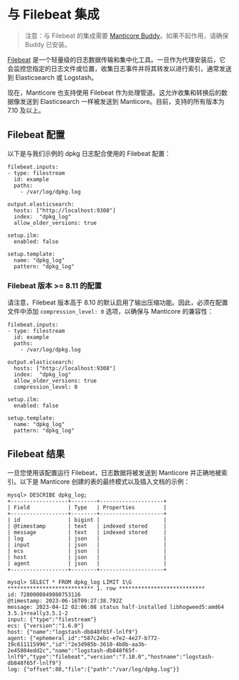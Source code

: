 # 与 Filebeat 集成

> 注意：与 Filebeat 的集成需要 [Manticore Buddy](../Installation/Manticore_Buddy.md)。如果不起作用，请确保 Buddy 已安装。

[Filebeat](https://www.elastic.co/beats/filebeat) 是一个轻量级的日志数据传输和集中化工具。一旦作为代理安装后，它会监控您指定的日志文件或位置，收集日志事件并将其转发以进行索引，通常发送到 Elasticsearch 或 Logstash。

现在，Manticore 也支持使用 Filebeat 作为处理管道。这允许收集和转换后的数据像发送到 Elasticsearch 一样被发送到 Manticore。目前，支持的所有版本为 7.10 及以上。

## Filebeat 配置

以下是与我们示例的 dpkg 日志配合使用的 Filebeat 配置：

```
filebeat.inputs:
- type: filestream
  id: example
  paths:
	- /var/log/dpkg.log

output.elasticsearch:
  hosts: ["http://localhost:9308"]
  index:  "dpkg_log"
  allow_older_versions: true

setup.ilm:
  enabled: false

setup.template:
  name: "dpkg_log"
  pattern: "dpkg_log"
```

### Filebeat 版本 >= 8.11 的配置

请注意，Filebeat 版本高于 8.10 的默认启用了输出压缩功能。因此，必须在配置文件中添加 `compression_level: 0` 选项，以确保与 Manticore 的兼容性：

```
filebeat.inputs:
- type: filestream
  id: example
  paths:
	- /var/log/dpkg.log

output.elasticsearch:
  hosts: ["http://localhost:9308"]
  index:  "dpkg_log"
  allow_older_versions: true
  compression_level: 0

setup.ilm:
  enabled: false

setup.template:
  name: "dpkg_log"
  pattern: "dpkg_log"
```

## Filebeat 结果

一旦您使用该配置运行 Filebeat，日志数据将被发送到 Manticore 并正确地被索引。以下是 Manticore 创建的表的最终模式以及插入文档的示例：

```
mysql> DESCRIBE dpkg_log;
+------------------+--------+--------------------+
| Field            | Type   | Properties         |
+------------------+--------+--------------------+
| id               | bigint |                    |
| @timestamp       | text   | indexed stored     |
| message          | text   | indexed stored     |
| log              | json   |                    |
| input            | json   |                    |
| ecs              | json   |                    |
| host             | json   |                    |
| agent            | json   |                    |
+------------------+--------+--------------------+
```

```
mysql> SELECT * FROM dpkg_log LIMIT 1\G
*************************** 1. row ***************************
id: 7280000849080753116
@timestamp: 2023-06-16T09:27:38.792Z
message: 2023-04-12 02:06:08 status half-installed libhogweed5:amd64 3.5.1+really3.5.1-2
input: {"type":"filestream"}
ecs: {"version":"1.6.0"}
host: {"name":"logstash-db848f65f-lnlf9"}
agent: {"ephemeral_id":"587c2ebc-e7e2-4e27-b772-19c611115996","id":"2e3d985b-3610-4b8b-aa3b-2e45804edd2c","name":"logstash-db848f65f-lnlf9","type":"filebeat","version":"7.10.0","hostname":"logstash-db848f65f-lnlf9"}
log: {"offset":80,"file":{"path":"/var/log/dpkg.log"}}
```
